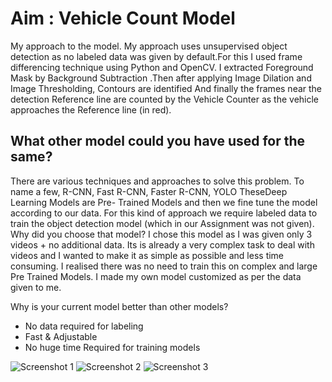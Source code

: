 # Aim : Vehicle Count Model

My approach to the model.
My approach uses unsupervised object detection as no labeled data was given by default.For this I  used frame differencing technique using Python and OpenCV.
I extracted Foreground Mask by Background Subtraction .Then after applying Image Dilation and Image Thresholding,  Contours are identified 
And finally the frames near the detection Reference line are counted by the Vehicle Counter as the vehicle approaches the Reference line (in red).

## What other model could you have used for the same?
There are various techniques and approaches to solve this problem.  To name a few,
 R-CNN, Fast R-CNN, Faster R-CNN, YOLO
TheseDeep Learning Models  are Pre- Trained Models and then we fine tune the model according to our data. For this kind of approach we require labeled data to train the object detection model (which in our Assignment was not given).
Why did you choose that model?
I chose this model as I was given only 3 videos + no additional data. Its is already a very complex task to deal with videos and I wanted to make it as simple as possible and less time consuming. I realised there was no need to train this on complex and large Pre Trained Models. I made my own model customized as per the data given to me.

 Why is your current model better than other models?
 
* No data required for labeling 
* Fast & Adjustable 
* No huge time Required for training models

![Screenshot 1](https://i.imgur.com/Zyg6OAU.png)
![Screenshot 2](https://i.imgur.com/szCRkf5.png)
![Screenshot 3](https://i.imgur.com/lQeRQeN.png)
